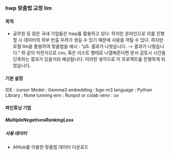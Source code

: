 ### hwp 맞춤법 교정 llm

#### 목적
- 공무원 등 많은 국내 기업들은 hwp를 활용하고 있다. 하지만 온라인으로 이를 진행할 시 데이터의 외부 반출 우려가 생길 수 있기 때문에 사용을 꺼릴 수 있다. 하지만 로컬 llm을 활용하여 맞춤법을 
예시 : "p5. 결과가 나왓습니다. -> 결과가 나왔습니다." 와 같이 이런식으로 csv, 혹은 리스트 형태로 나열해준다면 문서 검토시 시간을 단축하는 결과가 있을거라 예상됩니다. 이러한 생각으로 이 프로젝트를 진행하게 되었습니다.

#### 기본 설정
IDE : cursor
Model : Gemma3
embedding : bge-m3
language : Python
Library : None
tunning env : Runpot or colab
venv : uv


#### 파인튜닝 기법
##### MultipleNegativesRankingLoss
##### 사용 데이터
- AIHub를 이용한 맞춤법 데이터 다운로드
